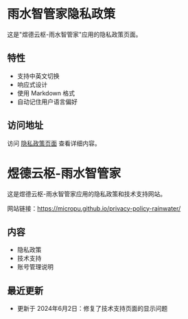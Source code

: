 # 雨水智管家隐私政策

这是"煜德云枢-雨水智管家"应用的隐私政策页面。

## 特性

- 支持中英文切换
- 响应式设计
- 使用 Markdown 格式
- 自动记住用户语言偏好

## 访问地址

访问 [隐私政策页面](https://micropu.github.io/privacy-policy-rainwater/) 查看详细内容。

# 煜德云枢-雨水智管家

这是煜德云枢-雨水智管家应用的隐私政策和技术支持网站。

网站链接：https://micropu.github.io/privacy-policy-rainwater/

## 内容

- 隐私政策
- 技术支持
- 账号管理说明

## 最近更新

- 更新于 2024年6月2日：修复了技术支持页面的显示问题 